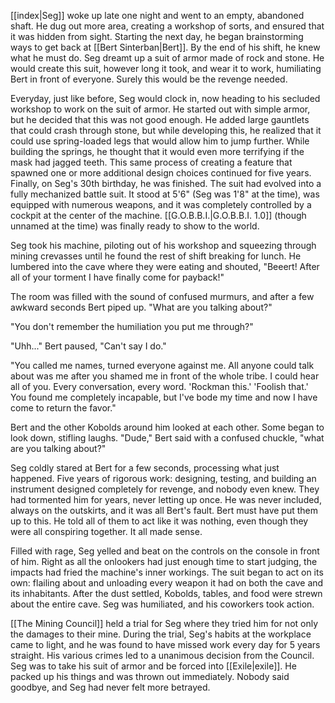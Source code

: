 [[index|Seg]] woke up late one night and went to an empty, abandoned shaft. He dug out more area, creating a workshop of sorts, and ensured that it was hidden from sight. Starting the next day, he began brainstorming ways to get back at [[Bert Sinterban|Bert]]. By the end of his shift, he knew what he must do. Seg dreamt up a suit of armor made of rock and stone. He would create this suit, however long it took, and wear it to work, humiliating Bert in front of everyone. Surely this would be the revenge needed.

Everyday, just like before, Seg would clock in, now heading to his secluded workshop to work on the suit of armor. He started out with simple armor, but he decided that this was not good enough. He added large gauntlets that could crash through stone, but while developing this, he realized that it could use spring-loaded legs that would allow him to jump further. While building the springs, he thought that it would even more terrifying if the mask had jagged teeth. This same process of creating a feature that spawned one or more additional design choices continued for five years. Finally, on Seg's 30th birthday, he was finished. The suit had evolved into a fully mechanized battle suit. It stood at 5'6" (Seg was 1'8" at the time), was equipped with numerous weapons, and it was completely controlled by a cockpit at the center of the machine. [[G.O.B.B.I.|G.O.B.B.I. 1.0]] (though unnamed at the time) was finally ready to show to the world.

Seg took his machine, piloting out of his workshop and squeezing through mining crevasses until he found the rest of shift breaking for lunch. He lumbered into the cave where they were eating and shouted, "Beeert! After all of your torment I have finally come for payback!"

The room was filled with the sound of confused murmurs, and after a few awkward seconds Bert piped up. "What are you talking about?"

"You don't remember the humiliation you put me through?"

"Uhh..." Bert paused, "Can't say I do."

"You called me names, turned everyone against me. All anyone could talk about was me after you shamed me in front of the whole tribe. I could hear all of you. Every conversation, every word. 'Rockman this.' 'Foolish that.' You found me completely incapable, but I've bode my time and now I have come to return the favor."

Bert and the other Kobolds around him looked at each other. Some began to look down, stifling laughs. "Dude," Bert said with a confused chuckle, "what are you talking about?"

Seg coldly stared at Bert for a few seconds, processing what just happened. Five years of rigorous work: designing, testing, and building an instrument designed completely for revenge, and nobody even knew. They had tormented him for years, never letting up once. He was never included, always on the outskirts, and it was all Bert's fault. Bert must have put them up to this. He told all of them to act like it was nothing, even though they were all conspiring together. It all made sense.

Filled with rage, Seg yelled and beat on the controls on the console in front of him. Right as all the onlookers had just enough time to start judging, the impacts had fried the machine's inner workings. The suit began to act on its own: flailing about and unloading every weapon it had on both the cave and its inhabitants. After the dust settled, Kobolds, tables, and food were strewn about the entire cave. Seg was humiliated, and his coworkers took action.

[[The Mining Council]] held a trial for Seg where they tried him for not only the damages to their mine. During the trial, Seg's habits at the workplace came to light, and he was found to have missed work every day for 5 years straight. His various crimes led to a unanimous decision from the Council. Seg was to take his suit of armor and be forced into [[Exile|exile]]. He packed up his things and was thrown out immediately. Nobody said goodbye, and Seg had never felt more betrayed.